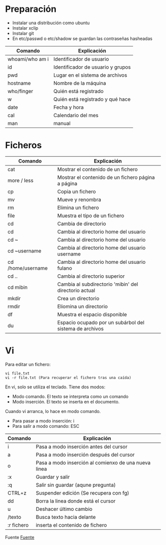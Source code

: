 # Preparación

- Instalar una distribución como ubuntu
- Instalar xclip
- Instalar git
- En etc/passwd o etc/shadow se guardan las contraseñas hasheadas


| Comando | Explicación |
| -- | -- |
| whoami/who am i | Identificador de usuario |
| id | Identificador de usuario y grupos |
| pwd | Lugar en el sistema de archivos |
| hostname | Nombre de la máquina |
| who/finger | Quién está registrado |
| w | Quién está registrado y qué hace |
| date | Fecha y hora |
| cal | Calendario del mes |
| man | manual |


# Ficheros

| Comando | Explicación |
| -- | -- |
| cat | Mostrar el contenido de un fichero |
| more / less | Mostrar el contenido de un fichero página a página |
| cp | Copia un fichero |
| mv | Mueve y renombra |
| rm | Elimina un fichero |
| file | Muestra el tipo de un fichero |
| cd | Cambia de directorio |
| cd | Cambia al directorio home del usuario |
| cd ~ | Cambia al directorio home del usuario |
| cd ~username | Cambia al directorio home del usuario username |
| cd /home/username | Cambia al directorio home del usuario fulano |
| cd .. | Cambia al directorio superior |
| cd mibin | Cambia al subdirectorio 'mibin' del directorio actual |
| mkdir | Crea un directorio |
| rmdir | Eliomina un directorio |
| df | Muestra el espacio disponible |
| du | Espacio ocupado por un subárbol del sistema de archivos |


# Vi

Para editar un fichero:
````
vi file.txt
vi -r file.txt (Para recuperar el fichero tras una caída)
````

En vi, solo se utiliza el teclado. Tiene dos modos:

- Modo comando. El texto se interpreta como un comando
- Modo inserción. El texto se inserta en el documento.

Cuando vi arranca, lo hace en modo comando.
- Para pasar a modo inserción: i
- Para salir a modo comando: ESC

| Comando | Explicación |
| -- | -- |
| i | Pasa a modo inserción antes del cursor |
| a |  Pasa a modo inserción después del cursor |
| o |  Pasa a modo inserción al comienxo de una nueva linea |
| :x | Guardar y salir |
| :q | Salir sin guardar (aqune pregunta) |
| CTRL+z | Suspender edición (Se recupera con fg) |
| dd | Borra la linea donde está el cursor |
| u | Deshacer último cambio |
| /texto | Busca texto hacia delante |
| :r fichero | inserta el contenido de fichero |


Fuente [Fuente](https://miriadax.net/web/introduccion-a-linux-como-entorno-de-desarrollo-de-sistemas-software-2-edicion-consulta/)

